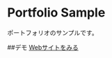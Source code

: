 Portfolio Sample
====

ポートフォリオのサンプルです。

##デモ
[Webサイトをみる](https://masuyama-portfoliosample.herokuapp.com/)



